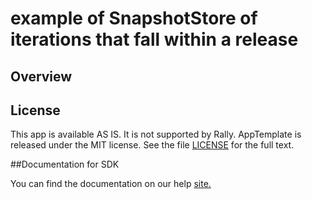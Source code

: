 example of SnapshotStore of iterations that fall within a release
=========================

## Overview


## License
This app is available AS IS. It is not supported by Rally.
AppTemplate is released under the MIT license.  See the file [LICENSE](./LICENSE) for the full text.

##Documentation for SDK

You can find the documentation on our help [site.](https://help.rallydev.com/apps/2.0rc3/doc/)

